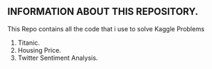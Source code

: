 ## INFORMATION ABOUT THIS REPOSITORY.

This Repo contains all the code that i use to solve Kaggle Problems

1. Titanic.
2. Housing Price.
3. Twitter Sentiment Analysis.


